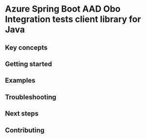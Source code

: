 # Azure Spring Boot AAD Obo Integration tests client library for Java

## Key concepts
## Getting started
## Examples
## Troubleshooting
## Next steps
## Contributing
